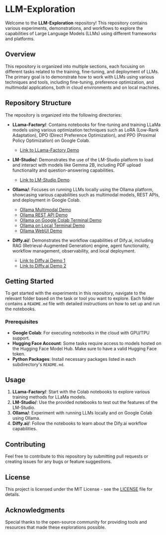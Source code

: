 # LLM-Exploration

Welcome to the **LLM-Exploration** repository! This repository contains various experiments, demonstrations, and workflows to explore the capabilities of Large Language Models (LLMs) using different frameworks and platforms.

## Overview

This repository is organized into multiple sections, each focusing on different tasks related to the training, fine-tuning, and deployment of LLMs. The primary goal is to demonstrate how to work with LLMs using various techniques and tools, including fine-tuning, preference optimization, and multimodal applications, both in cloud environments and on local machines.

## Repository Structure

The repository is organized into the following directories:

- **LLama-Factory/**: Contains notebooks for fine-tuning and training LLaMa models using various optimization techniques such as LoRA (Low-Rank Adaptation), DPO (Direct Preference Optimization), and PPO (Proximal Policy Optimization) on Google Colab.
  - [Link to LLama-Factory Demo](https://drive.google.com/file/d/1UmlaRofZVub6WOo9pDYnQ3Efk9Cze3hk/view?usp=sharing)
  
- **LM-Studio/**: Demonstrates the use of the LM-Studio platform to load and interact with models like Gemma 2B, including PDF upload functionality and question-answering capabilities.
  - [Link to LM-Studio Demo](https://drive.google.com/file/d/1klxKQHxmnZBYQ71Iyu7iHdxEPxdK6Fzu/view?usp=sharing)

- **Ollama/**: Focuses on running LLMs locally using the Ollama platform, showcasing various capabilities such as multimodal models, REST APIs, and deployment in Google Colab.
  - [Ollama Multimodal Demo](https://drive.google.com/file/d/1VXJwBN-snMDvCBNOZkak3vRfOQMQoKFj/view?usp=sharing)
  - [Ollama REST API Demo](https://drive.google.com/file/d/1QaHw4gpGGfq1YRuusKRNGygWgs7EzQUM/view?usp=sharing)
  - [Ollama on Google Colab Terminal Demo](https://drive.google.com/file/d/1QNmBRH7BJ4LUK2gYF7vha8gRZAk7IFFz/view?usp=sharing)
  - [Ollama on Local Terminal Demo](https://drive.google.com/file/d/13oKSGX_irR15Ojlb30rBk3mkf-jLLElZ/view?usp=sharing)
  - [Ollama WebUI Demo](https://drive.google.com/file/d/1BbJSvFPqE4XAAjXZmqJwv1cCeOl6oaje/view?usp=sharing)

- **Diffy.ai/**: Demonstrates the workflow capabilities of Dify.ai, including RAG (Retrieval-Augmented Generation) engine, agent functionality, workflow management, observability, and local deployment.
  - [Link to Diffy.ai Demo 1](https://drive.google.com/file/d/1yR8ifnPKTl0xkfs0Ti-sDOqPDhuoNurm/view?usp=sharing)
  - [Link to Diffy.ai Demo 2](https://drive.google.com/file/d/1AdX1jEAjxcFagpVkw2ojSlePvFzsGg9a/view?usp=sharing)

## Getting Started

To get started with the experiments in this repository, navigate to the relevant folder based on the task or tool you want to explore. Each folder contains a `README.md` file with detailed instructions on how to set up and run the notebooks.

### Prerequisites

- **Google Colab**: For executing notebooks in the cloud with GPU/TPU support.
- **Hugging Face Account**: Some tasks require access to models hosted on the Hugging Face Model Hub. Make sure to have a valid Hugging Face token.
- **Python Packages**: Install necessary packages listed in each subdirectory's `README.md`.

## Usage

1. **LLama-Factory/**: Start with the Colab notebooks to explore various training methods for LLaMa models.
2. **LM-Studio/**: Use the provided notebooks to test out the features of the LM-Studio.
3. **Ollama/**: Experiment with running LLMs locally and on Google Colab using Ollama.
4. **Diffy.ai/**: Follow the notebooks to learn about the Dify.ai workflow capabilities.

## Contributing

Feel free to contribute to this repository by submitting pull requests or creating issues for any bugs or feature suggestions.

## License

This project is licensed under the MIT License - see the [LICENSE](LICENSE) file for details.

## Acknowledgments

Special thanks to the open-source community for providing tools and resources that made these explorations possible.
